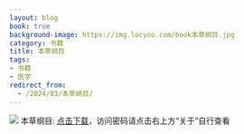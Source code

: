 ```yaml
---
layout: blog
book: true
background-image: https://img.locyoo.com/book本草纲目.jpg
category: 书籍
title: 本草纲目
tags:
- 书籍
- 医学
redirect_from:
  - /2024/03/本草纲目/
---
```

![](https://img.locyoo.com/book本草纲目.jpg)
本草纲目: <a name = "ref1" href="https://url18.ctfile.com/f/50983618-1241682556-6c5c1e?p=3619">点击下载</a>，访问密码请点击右上方“关于”自行查看